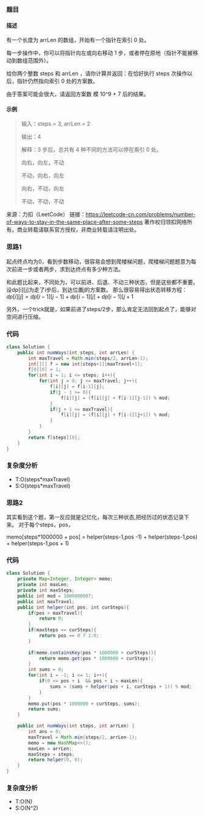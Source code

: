 ### 题目
#### 描述
有一个长度为 arrLen 的数组，开始有一个指针在索引 0 处。

每一步操作中，你可以将指针向左或向右移动 1 步，或者停在原地（指针不能被移动到数组范围外）。

给你两个整数 steps 和 arrLen ，请你计算并返回：在恰好执行 steps 次操作以后，指针仍然指向索引 0 处的方案数。

由于答案可能会很大，请返回方案数 模 10^9 + 7 后的结果。

#### 示例
> 输入：steps = 3, arrLen = 2
> 
> 输出：4
> 
> 解释：3 步后，总共有 4 种不同的方法可以停在索引 0 处。
> 
> 向右，向左，不动
> 
> 不动，向右，向左
> 
> 向右，不动，向左
> 
> 不动，不动，不动
> 

来源：力扣（LeetCode）
链接：https://leetcode-cn.com/problems/number-of-ways-to-stay-in-the-same-place-after-some-steps
著作权归领扣网络所有。商业转载请联系官方授权，非商业转载请注明出处。
### 思路1
起点终点均为0，看到步数移动，很容易会想到爬楼梯问题，爬楼梯问题题意为每次前进一步或者两步，求到达终点有多少种方法。

和此题比起来，不同处为，可以前进、后退、不动三种状态，但是这些都不重要。
设dp[i][j]为走了i步后，到达位置j的方案数。 
那么很容易得出状态转移方程：$dp[i][j] = dp[i-1][j-1] + dp[i-1][j] + dp[i-1][j+1$

另外，一个trick就是，如果前进了steps/2步，那么肯定无法回到起点了，能够对空间进行压缩。
### 代码
```java
class Solution {
    public int numWays(int steps, int arrLen) {
        int maxTravel = Math.min(steps/2, arrLen-1);  
        int[][] f = new int[steps+1][maxTravel+1];  
        f[0][0] = 1;
        for(int i = 1; i <= steps; i++){
            for(int j = 0; j <= maxTravel; j++){
                f[i][j] = f[i-1][j];
                if(j - 1 >= 0){
                    f[i][j] = (f[i][j] + f[i-1][j-1]) % mod;
                }
                if(j + 1 <= maxTravel){
                    f[i][j] = (f[i][j] + f[i-1][j+1]) % mod;
                }
            }
        }
        return f[steps][0];
    }
}
```
### 复杂度分析
- T:O(steps*maxTravel)
- S:O(steps*maxTravel)
### 思路2
其实看到这个题，第一反应就是记忆化，每次三种状态,把经历过的状态记录下来。
对于每个steps，pos，

memo[steps*1000000 + pos] = helper(steps-1,pos -1) + helper(steps-1,pos) + helper(steps-1,pos + 1)
### 代码
```java
class Solution {
    private Map<Integer, Integer> memo;
    private int maxLen;
    private int maxSteps;
    public int mod = 1000000007;
    public int maxTravel; 
    public int helper(int pos, int curSteps){
        if(pos > maxTravel){
            return 0;
        }
        if(maxSteps == curSteps){
            return pos == 0 ? 1:0;
        }
        
        if(memo.containsKey(pos * 1000000 + curSteps)){
            return memo.get(pos * 1000000 + curSteps);
        }
        int sums = 0;
        for(int i = -1; i <= 1; i++){
            if(0 <= pos + i  && pos + i < maxLen){
                sums = (sums + helper(pos + i, curSteps + 1)) % mod;
            }
        }
        memo.put(pos * 1000000 + curSteps, sums);
        return sums;
    }

    public int numWays(int steps, int arrLen) {
        int ans = 0;
        maxTravel = Math.min(steps/2, arrLen-1); 
        memo = new HashMap<>();
        maxLen = arrLen;
        maxSteps = steps;
        return helper(0, 0);
    }
}

```
### 复杂度分析
- T:O(N)
- S:O(N^2)
